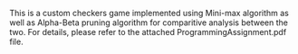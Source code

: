 This is a custom checkers game implemented using Mini-max algorithm as well as Alpha-Beta pruning algorithm for comparitive analysis between the two.
For details, please refer to the attached ProgrammingAssignment.pdf file.
